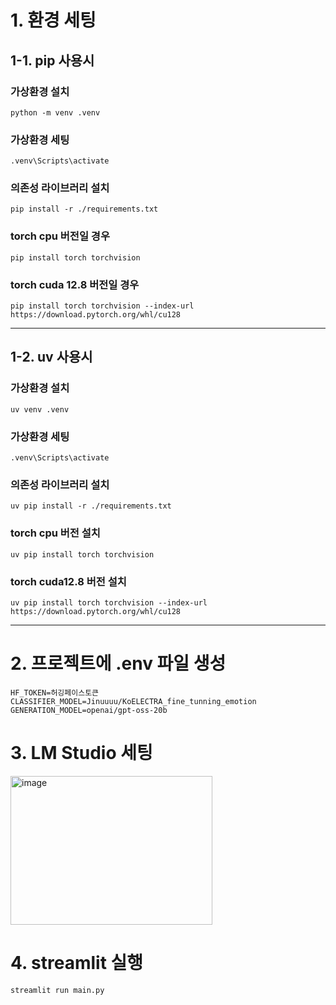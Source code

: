 # 1. 환경 세팅
## 1-1. pip 사용시
### 가상환경 설치
`python -m venv .venv`

### 가상환경 세팅
`.venv\Scripts\activate`

### 의존성 라이브러리 설치
`pip install -r ./requirements.txt`

### torch cpu 버전일 경우
`pip install torch torchvision`

### torch cuda 12.8 버전일 경우
`pip install torch torchvision --index-url https://download.pytorch.org/whl/cu128`

---

## 1-2. uv 사용시
### 가상환경 설치
`uv venv .venv`

### 가상환경 세팅
`.venv\Scripts\activate`

### 의존성 라이브러리 설치
`uv pip install -r ./requirements.txt`

### torch cpu 버전 설치
`uv pip install torch torchvision`

### torch cuda12.8 버전 설치
`uv pip install torch torchvision --index-url https://download.pytorch.org/whl/cu128`

---

# 2. 프로젝트에 .env 파일 생성
```
HF_TOKEN=허깅페이스토큰
CLASSIFIER_MODEL=Jinuuuu/KoELECTRA_fine_tunning_emotion
GENERATION_MODEL=openai/gpt-oss-20b

```

# 3. LM Studio 세팅
<img width="323" height="238" alt="image" src="https://github.com/user-attachments/assets/afa8bb81-9d26-4b4a-8446-1dcdc989e515" />

# 4. streamlit 실행
`streamlit run main.py`